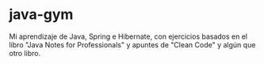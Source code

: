 # java-gym
Mi aprendizaje de Java, Spring e Hibernate, con ejercicios basados en el libro "Java Notes for Professionals" y apuntes de "Clean Code" y algún que otro libro.
